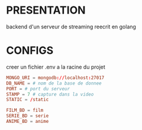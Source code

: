 # PRESENTATION
backend d'un serveur de streaming reecrit en golang

# CONFIGS
creer un fichier .env a la racine du projet

```conf
MONGO_URI = mongodb://localhost:27017
DB_NAME = # nom de la base de donnee
PORT = # port du serveur 
STAMP = 7 # capture dans la video
STATIC = /static 

FILM_BD = film
SERIE_BD = serie
ANIME_BD = anime
```